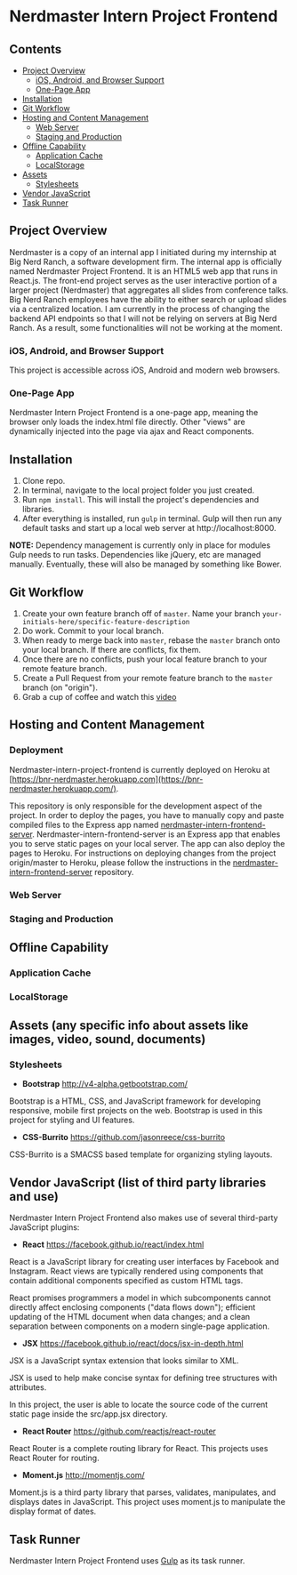 # Nerdmaster Intern Project Frontend

## Contents
* [Project Overview](#project-overview)
    * [iOS, Android, and Browser Support](#ios-android-and-browser-support)
    * [One-Page App](#one-page-app)
* [Installation](#installation)
* [Git Workflow](#git-workflow)
* [Hosting and Content Management](#hosting-and-content-management)
    * [Web Server](#web-server)
    * [Staging and Production](#staging-and-production)
* [Offline Capability](#offline-capability)
    * [Application Cache](#application-cache)
    * [LocalStorage](#localstorage)
* [Assets](#assets)
    * [Stylesheets](#stylesheets)
* [Vendor JavaScript](#vendor-javascript)
* [Task Runner](#task-runner)

## Project Overview
Nerdmaster is a copy of an internal app I initiated during my internship at Big Nerd Ranch, a software development firm. The internal app is officially named Nerdmaster Project Frontend. It is an HTML5 web app that runs in React.js. The front-end project serves as the user interactive portion of a larger project (Nerdmaster) that aggregates all slides from conference talks.  Big Nerd Ranch employees have the ability to either search or upload slides via a centralized location.  I am currently in the process of changing the backend API endpoints so that I will not be relying on servers at Big Nerd Ranch.  As a result, some functionalities will not be working at the moment.

### iOS, Android, and Browser Support
This project is accessible across iOS, Android and modern web browsers.  

### One-Page App
Nerdmaster Intern Project Frontend is a one-page app, meaning the browser only loads the index.html file directly. Other "views" are dynamically injected into the page via ajax and React components.

## Installation
1. Clone repo.
2. In terminal, navigate to the local project folder you just created.
3. Run `npm install`. This will install the project's dependencies and libraries.
4. After everything is installed, run `gulp` in terminal. Gulp will then run any default tasks and start up a local web server at http://localhost:8000.

**NOTE:** Dependency management is currently only in place for modules Gulp needs to run tasks. Dependencies like jQuery, etc are managed manually. Eventually, these will also be managed by something like Bower.

## Git Workflow
1. Create your own feature branch off of `master`. Name your branch `your-initials-here/specific-feature-description`
2. Do work. Commit to your local branch.
3. When ready to merge back into `master`, rebase the `master` branch onto your local branch. If there are conflicts, fix them.
4. Once there are no conflicts, push your local feature branch to your remote feature branch.
5. Create a Pull Request from your remote feature branch to the `master` branch (on "origin").
6. Grab a cup of coffee and watch this [video](https://www.youtube.com/watch?v=uAuL_noJLoo)

## Hosting and Content Management

### Deployment
Nerdmaster-intern-project-frontend is currently deployed on Heroku at [https://bnr-nerdmaster.herokuapp.com](https://bnr-nerdmaster.herokuapp.com/).

This repository is only responsible for the development aspect of the project.  In order to deploy the pages, you have to manually copy and paste compiled files to the Express app named [nerdmaster-intern-frontend-server](https://github.com/bignerdranch/nerdmaster-intern-frontend-server). Nerdmaster-intern-frontend-server is an Express app that enables you to serve static pages on your local server.  The app can also deploy the pages to Heroku. For instructions on deploying changes from the project origin/master to Heroku, please follow the instructions in the [nerdmaster-intern-frontend-server](https://github.com/bignerdranch/nerdmaster-intern-frontend-server) repository.

### Web Server

### Staging and Production

## Offline Capability

### Application Cache

### LocalStorage

## Assets (any specific info about assets like images, video, sound, documents)

### Stylesheets
* **Bootstrap**
http://v4-alpha.getbootstrap.com/

Bootstrap is a HTML, CSS, and JavaScript framework for developing responsive, mobile first projects on the web.  Bootstrap is used in this project for styling and UI features.

* **CSS-Burrito**
https://github.com/jasonreece/css-burrito

CSS-Burrito is a SMACSS based template for organizing styling layouts.


## Vendor JavaScript (list of third party libraries and use)
Nerdmaster Intern Project Frontend also makes use of several third-party JavaScript plugins:
* **React**
https://facebook.github.io/react/index.html

React is a JavaScript library for creating user interfaces by Facebook and Instagram. React views are typically rendered using components that contain additional components specified as custom HTML tags.

React promises programmers a model in which subcomponents cannot directly affect enclosing components ("data flows down"); efficient updating of the HTML document when data changes; and a clean separation between components on a modern single-page application.

* **JSX**
https://facebook.github.io/react/docs/jsx-in-depth.html

JSX is a JavaScript syntax extension that looks similar to XML.

JSX is used to help make concise syntax for defining tree structures with attributes.

In this project, the user is able to locate the source code of the current static page inside the src/app.jsx directory.

* **React Router**
https://github.com/reactjs/react-router

React Router is a complete routing library for React.  This projects uses React Router for routing.

* **Moment.js**
http://momentjs.com/

Moment.js is a third party library that parses, validates, manipulates, and displays dates in JavaScript.  This project uses moment.js to manipulate the display format of dates.

## Task Runner
Nerdmaster Intern Project Frontend uses [Gulp](http://gulpjs.com/) as its task runner.
